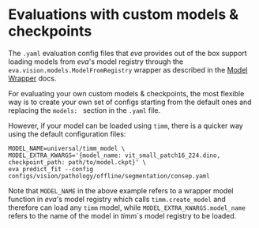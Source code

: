 # Evaluations with custom models & checkpoints
The `.yaml` evaluation config files that *eva* provides out of the box support loading models from *eva*'s model registry through the `eva.vision.models.ModelFromRegistry` wrapper as described in the [Model Wrapper](./model_wrappers.md) docs.

For evaluating your own custom models & checkpoints, the most flexible way is to create your own set of configs starting from the default ones and replacing the `models: ` section in the `.yaml` file.

However, if your model can be loaded using `timm`, there is a quicker way using the default configuration files:
```
MODEL_NAME=universal/timm_model \
MODEL_EXTRA_KWARGS='{model_name: vit_small_patch16_224.dino, checkpoint_path: path/to/model.ckpt}' \
eva predict_fit --config configs/vision/pathology/offline/segmentation/consep.yaml
```

Note that `MODEL_NAME` in the above example refers to a wrapper model function in *eva*'s model registry which calls `timm.create_model` and therefore can load any `timm` model, while `MODEL_EXTRA_KWARGS.model_name` refers to the name of the model in *timm*`s model registry to be loaded.

